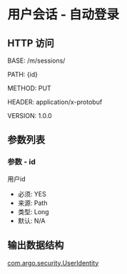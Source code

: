 # 用户会话 - 自动登录

## HTTP 访问
BASE: /m/sessions/

PATH: {id}

METHOD: PUT

HEADER: application/x-protobuf

VERSION: 1.0.0


## 参数列表


### 参数 - id

用户id

* 必须: YES
* 来源: Path
* 类型: Long
* 默认: N/A



## 输出数据结构

[com.argo.security.UserIdentity](/apidoc/proto/com.argo.security.UserIdentity "com.argo.security.UserIdentity实体")
